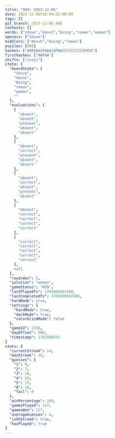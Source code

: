 ```yaml
---
title: "900: 2023-12-06"
date: 2023-12-06T10:49:23-08:00
tags: []
git_branch: 2023-12-06_900
contests: []
words: ["shove","donut","boing","roman","woman"]
openers: ["shove"]
middlers: ["donut","boing","roman"]
puzzles: [900]
hashes: ["AAPAAACPAAACAPAACCCCCCCCCXXXXX"]
firsthashes: ["AAPAA"]
shifts: ["cvujx"]
state: {
  "boardState": [
    "shove",
    "donut",
    "boing",
    "roman",
    "woman",
    ""
  ],
  "evaluations": [
    [
      "absent",
      "absent",
      "present",
      "absent",
      "absent"
    ],
    [
      "absent",
      "correct",
      "present",
      "absent",
      "absent"
    ],
    [
      "absent",
      "correct",
      "absent",
      "present",
      "absent"
    ],
    [
      "absent",
      "correct",
      "correct",
      "correct",
      "correct"
    ],
    [
      "correct",
      "correct",
      "correct",
      "correct",
      "correct"
    ],
    null
  ],
  "rowIndex": 5,
  "solution": "woman",
  "gameStatus": "WIN",
  "lastPlayedTs": 1701888563180,
  "lastCompletedTs": 1701888563180,
  "hardMode": true,
  "settings": {
    "hardMode": true,
    "darkMode": true,
    "colorblindMode": false
  },
  "gameId": 2156,
  "dayOffset": 900,
  "timestamp": 1701888563
}
stats: {
  "currentStreak": 14,
  "maxStreak": 36,
  "guesses": {
    "1": 0,
    "2": 7,
    "3": 26,
    "4": 55,
    "5": 23,
    "6": 16,
    "fail": 0
  },
  "winPercentage": 100,
  "gamesPlayed": 127,
  "gamesWon": 127,
  "averageGuesses": 4,
  "isOnStreak": true,
  "hasPlayed": true
}
---
```

<!-- more -->
